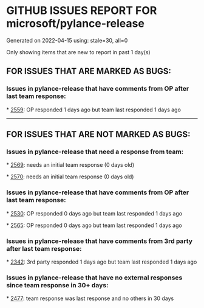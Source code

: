 
# GITHUB ISSUES REPORT FOR microsoft/pylance-release


Generated on 2022-04-15 using: stale=30, all=0


Only showing items that are new to report in past 1 day(s)


## FOR ISSUES THAT ARE MARKED AS BUGS:


### Issues in pylance-release that have comments from OP after last team response:


\* [2559](https://github.com/microsoft/pylance-release/issues/2559 "Django stubs completely broken after upgrade to 2022.4.0"): OP responded 1 days ago but team last responded 1 days ago

---

## FOR ISSUES THAT ARE NOT MARKED AS BUGS:


### Issues in pylance-release that need a response from team:


\* [2569](https://github.com/microsoft/pylance-release/issues/2569 "Can not find the include file's fuction define in vscode jupyter"): needs an initial team response (0 days old)

\* [2570](https://github.com/microsoft/pylance-release/issues/2570 "Intellisense does not work on modules"): needs an initial team response (0 days old)

### Issues in pylance-release that have comments from OP after last team response:


\* [2530](https://github.com/microsoft/pylance-release/issues/2530 "Unreasonable CPU load (seemingly due to intense I/O)"): OP responded 0 days ago but team last responded 1 days ago

\* [2565](https://github.com/microsoft/pylance-release/issues/2565 "Pylance should detect methods of a cached_property "): OP responded 0 days ago but team last responded 1 days ago

### Issues in pylance-release that have comments from 3rd party after last team response:


\* [2342](https://github.com/microsoft/pylance-release/issues/2342 "pandas  module Not found"): 3rd party responded 1 days ago but team last responded 1 days ago

### Issues in pylance-release that have no external responses since team response in 30+ days:


\* [2477](https://github.com/microsoft/pylance-release/issues/2477 "Startup imports unkown"): team response was last response and no others in 30 days
